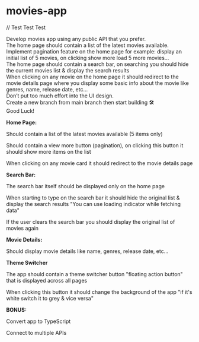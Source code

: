 # movies-app

// Test Test Test

Develop movies app using any public API that you prefer.
<br>
The home page should contain a list of the latest movies available.
<br>
Implement pagination feature on the home page for example: display an initial list of 5 movies, on clicking show more load 5 more movies…
<br>
The home page should contain a search bar, on searching you should hide the current movies list & display the search results
<br>
When clicking on any movie on the home page it should redirect to the movie details page where you display some basic info about the movie like genres, name, release date, etc…
<br>
Don’t put too much effort into the UI design.
<br>
Create a new branch from main branch then start building 🛠
<br>
Good Luck!

**Home Page:**

Should contain a list of the latest movies available (5 items only)

Should contain a view more button (pagination), on clicking this button it should show more items on the list

When clicking on any movie card it should redirect to the movie details page

**Search Bar:**

The search bar itself should be displayed only on the home page

When starting to type on the search bar it should hide the original list & display the search results "You can use loading indicator while fetching data"

If the user clears the search bar you should display the original list of movies again

**Movie Details:**

Should display movie details like name, genres, release date, etc...

**Theme Switcher**

The app should contain a theme switcher button "floating action button" that is displayed across all pages

When clicking this button it should change the background of the app "if it's white switch it to grey & vice versa"

**BONUS:**

Convert app to TypeScript

Connect to multiple APIs
